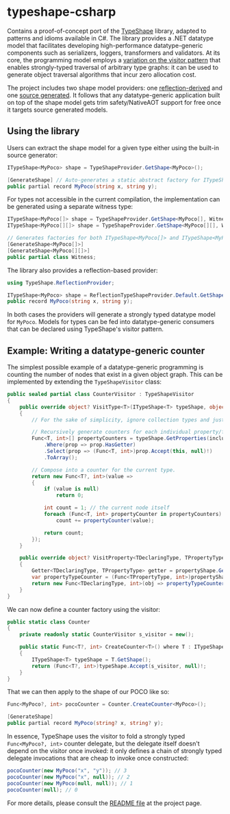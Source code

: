# typeshape-csharp

Contains a proof-of-concept port of the [TypeShape](https://github.com/eiriktsarpalis/TypeShape) library, adapted to patterns and idioms available in C#.
The library provides a .NET datatype model that facilitates developing high-performance datatype-generic components such as serializers, loggers, transformers and validators.
At its core, the programming model employs a [variation on the visitor pattern](https://www.microsoft.com/en-us/research/publication/generalized-algebraic-data-types-and-object-oriented-programming/) that enables strongly-typed traversal of arbitrary type graphs: it can be used to generate object traversal algorithms that incur zero allocation cost.

The project includes two shape model providers: one [reflection-derived](https://github.com/eiriktsarpalis/typeshape-csharp/tree/main/src/TypeShape/ReflectionProvider) and one [source generated](https://github.com/eiriktsarpalis/typeshape-csharp/tree/main/src/TypeShape.SourceGenerator).
It follows that any datatype-generic application built on top of the shape model gets trim safety/NativeAOT support for free once it targets source generated models.

## Using the library

Users can extract the shape model for a given type either using the built-in source generator:

```C#
ITypeShape<MyPoco> shape = TypeShapeProvider.GetShape<MyPoco>();

[GenerateShape] // Auto-generates a static abstract factory for ITypeShape<MyPoco>
public partial record MyPoco(string x, string y);
```

For types not accessible in the current compilation, the implementation can be generated using a separate witness type:

```C#
ITypeShape<MyPoco[]> shape = TypeShapeProvider.GetShape<MyPoco[], Witness>();
ITypeShape<MyPoco[][]> shape = TypeShapeProvider.GetShape<MyPoco[][], Witness>();

// Generates factories for both ITypeShape<MyPoco[]> and ITypeShape<MyPoco[][]>
[GenerateShape<MyPoco[]>]
[GenerateShape<MyPoco[][]>]
public partial class Witness;
```

The library also provides a reflection-based provider:

```C#
using TypeShape.ReflectionProvider;

ITypeShape<MyPoco> shape = ReflectionTypeShapeProvider.Default.GetShape<MyPoco>();
public record MyPoco(string x, string y);
```

In both cases the providers will generate a strongly typed datatype model for `MyPoco`. 
Models for types can be fed into datatype-generic consumers that can be declared using TypeShape's visitor pattern.

## Example: Writing a datatype-generic counter

The simplest possible example of a datatype-generic programming is counting the number of nodes that exist in a given object graph.
This can be implemented by extending the `TypeShapeVisitor` class:

```C#
public sealed partial class CounterVisitor : TypeShapeVisitor
{
    public override object? VisitType<T>(ITypeShape<T> typeShape, object? state)
    {
        // For the sake of simplicity, ignore collection types and just focus on properties/fields.

        // Recursively generate counters for each individual property/field:
        Func<T, int>[] propertyCounters = typeShape.GetProperties(includeFields: true)
            .Where(prop => prop.HasGetter)
            .Select(prop => (Func<T, int>)prop.Accept(this, null)!)
            .ToArray();

        // Compose into a counter for the current type.
        return new Func<T?, int>(value =>
        {
            if (value is null)
                return 0;

            int count = 1; // the current node itself
            foreach (Func<T, int> propertyCounter in propertyCounters)
                count += propertyCounter(value);

            return count;
        });
    }

    public override object? VisitProperty<TDeclaringType, TPropertyType>(IPropertyShape<TDeclaringType, TPropertyType> propertyShape, object? state)
    {
        Getter<TDeclaringType, TPropertyType> getter = propertyShape.GetGetter(); // extract the getter delegate
        var propertyTypeCounter = (Func<TPropertyType, int>)propertyShape.PropertyType.Accept(this, null)!; // extract the counter for the property type
        return new Func<TDeclaringType, int>(obj => propertyTypeCounter(getter(ref obj))); // compose to a property-specific counter
    }
}
```

We can now define a counter factory using the visitor:

```C#
public static class Counter
{
    private readonly static CounterVisitor s_visitor = new();

    public static Func<T?, int> CreateCounter<T>() where T : ITypeShapeProvider<T>
    {
        ITypeShape<T> typeShape = T.GetShape();
        return (Func<T?, int>)typeShape.Accept(s_visitor, null)!;
    }
}
```

That we can then apply to the shape of our POCO like so:

```C#
Func<MyPoco?, int> pocoCounter = Counter.CreateCounter<MyPoco>();

[GenerateShape]
public partial record MyPoco(string? x, string? y);
```

In essence, TypeShape uses the visitor to fold a strongly typed `Func<MyPoco?, int>` counter delegate,
but the delegate itself doesn't depend on the visitor once invoked: it only defines a chain of strongly typed
delegate invocations that are cheap to invoke once constructed:

```C#
pocoCounter(new MyPoco("x", "y")); // 3
pocoCounter(new MyPoco("x", null)); // 2
pocoCounter(new MyPoco(null, null)); // 1
pocoCounter(null); // 0
```

For more details, please consult the [README file](https://github.com/eiriktsarpalis/typeshape-csharp#readme) at the project page.
